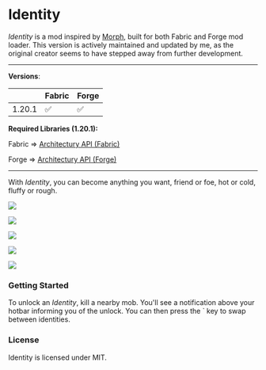 # Identity

*Identity* is a mod inspired by [Morph](https://www.curseforge.com/minecraft/mc-mods/morph), built for both Fabric and Forge mod loader.
This version is actively maintained and updated by me, as the original creator seems to have stepped away from further development.


---

**Versions**:

|        | Fabric | Forge |
|--------| ----------- | ----------- |
| 1.20.1 | ✅   | ✅    |

**Required Libraries (1.20.1):**

Fabric => [Architectury API (Fabric)](https://www.curseforge.com/minecraft/mc-mods/architectury-fabric)

Forge => [Architectury API (Forge)](https://www.curseforge.com/minecraft/mc-mods/architectury-forge)

---

With *Identity*, you can become anything you want, friend or foe, hot or cold, fluffy or rough.

![](https://i.imgur.com/zMhPFfH.png)

![](https://i.imgur.com/07kHvFt.png)

![](https://i.imgur.com/H7ib97N.png)

![](https://i.imgur.com/TMA0PQW.png)

![](https://i.imgur.com/VyzaCY3.png)

### Getting Started

To unlock an *Identity*, kill a nearby mob. You'll see a notification above your hotbar informing you of the unlock. You can then press the ` key to swap between identities.

### License

Identity is licensed under MIT. 
